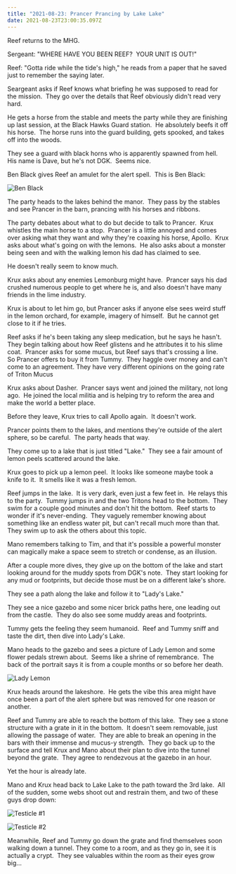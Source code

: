 ```yaml
---
title: "2021-08-23: Prancer Prancing by Lake Lake"
date: 2021-08-23T23:00:35.097Z
---
```

<!--StartFragment-->

Reef returns to the MHG.

Sergeant: "WHERE HAVE YOU BEEN REEF?  YOUR UNIT IS OUT!"

Reef: "Gotta ride while the tide's high," he reads from a paper that he saved just to remember the saying later.

Seargeant asks if Reef knows what briefing he was supposed to read for the mission.  They go over the details that Reef obviously didn't read very hard.

He gets a horse from the stable and meets the party while they are finishing up last session, at the Black Hawks Guard station.  He absolutely beefs it off his horse.  The horse runs into the guard building, gets spooked, and takes off into the woods.

They see a guard with black horns who is apparently spawned from hell.  His name is Dave, but he's not DGK.  Seems nice.

Ben Black gives Reef an amulet for the alert spell.  This is Ben Black:

![Ben Black](/img/ben-black.png)

The party heads to the lakes behind the manor.  They pass by the stables and see Prancer in the barn, prancing with his horses and ribbons.

The party debates about what to do but decide to talk to Prancer.  Krux whistles the main horse to a stop.  Prancer is a little annoyed and comes over asking what they want and why they're coaxing his horse, Apollo.  Krux asks about what's going on with the lemons.  He also asks about a monster being seen and with the walking lemon his dad has claimed to see.

He doesn't really seem to know much.

Krux asks about any enemies Lemonburg might have.  Prancer says his dad crushed numerous people to get where he is, and also doesn't have many friends in the lime industry.

Krux is about to let him go, but Prancer asks if anyone else sees weird stuff in the lemon orchard, for example, imagery of himself.  But he cannot get close to it if he tries.

Reef asks if he's been taking any sleep medication, but he says he hasn't.  They begin talking about how Reef glistens and he attributes it to his slime coat.  Prancer asks for some mucus, but Reef says that's crossing a line.  So Prancer offers to buy it from Tummy.  They haggle over money and can't come to an agreement.  They have very different opinions on the going rate of Triton Mucus

Krux asks about Dasher.  Prancer says went and joined the military, not long ago.  He joined the local militia and is helping try to reform the area and make the world a better place.

Before they leave, Krux tries to call Apollo again.  It doesn't work.

Prancer points them to the lakes, and mentions they're outside of the alert sphere, so be careful.  The party heads that way.

They come up to a lake that is just titled "Lake."  They see a fair amount of lemon peels scattered around the lake.

Krux goes to pick up a lemon peel.  It looks like someone maybe took a knife to it.  It smells like it was a fresh lemon.

Reef jumps in the lake.  It is very dark, even just a few feet in.  He relays this to the party.  Tummy jumps in and the two Tritons head to the bottom.  They swim for a couple good minutes and don't hit the bottom.  Reef starts to wonder if it's never-ending.  They vaguely remember knowing about something like an endless water pit, but can't recall much more than that.  They swim up to ask the others about this topic.

Mano remembers talking to Tim, and that it's possible a powerful monster can magically make a space seem to stretch or condense, as an illusion.

After a couple more dives, they give up on the bottom of the lake and start looking around for the muddy spots from DGK's note.  They start looking for any mud or footprints, but decide those must be on a different lake's shore. 

They see a path along the lake and follow it to "Lady's Lake."

They see a nice gazebo and some nicer brick paths here, one leading out from the castle.  They do also see some muddy areas and footprints.

Tummy gets the feeling they seem humanoid.  Reef and Tummy sniff and taste the dirt, then dive into Lady's Lake. 

Mano heads to the gazebo and sees a picture of Lady Lemon and some flower pedals strewn about.  Seems like a shrine of remembrance.  The back of the portrait says it is from a couple months or so before her death.

![Lady Lemon](/img/lady-lemon.png)

Krux heads around the lakeshore.  He gets the vibe this area might have once been a part of the alert sphere but was removed for one reason or another.

Reef and Tummy are able to reach the bottom of this lake.  They see a stone structure with a grate in it in the bottom.  It doesn't seem removable, just allowing the passage of water.  They are able to break an opening in the bars with their immense and mucus-y strength.  They go back up to the surface and tell Krux and Mano about their plan to dive into the tunnel beyond the grate.  They agree to rendezvous at the gazebo in an hour.

Yet the hour is already late.

Mano and Krux head back to Lake Lake to the path toward the 3rd lake.  All of the sudden, some webs shoot out and restrain them, and two of these guys drop down:

![Testicle #1](/img/thing-in-lemonburg-forest.png)

![Testicle #2](/img/thing-in-lemonburg-forest2.png)

Meanwhile, Reef and Tummy go down the grate and find themselves soon walking down a tunnel. They come to a room, and as they go in, see it is actually a crypt.  They see valuables within the room as their eyes grow big…

<!--EndFragment-->